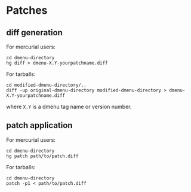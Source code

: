 Patches
=======

diff generation
---------------
For mercurial users:

    cd dmenu-directory
    hg diff > dmenu-X.Y-yourpatchname.diff

For tarballs:

    cd modified-dmenu-directory/..
    diff -up original-dmenu-directory modified-dmenu-directory > dmenu-X.Y-yourpatchname.diff

where `X.Y` is a dmenu tag name or version number.


patch application
-----------------
For mercurial users:

    cd dmenu-directory
    hg patch path/to/patch.diff

For tarballs:

    cd dmenu-directory
    patch -p1 < path/to/patch.diff
